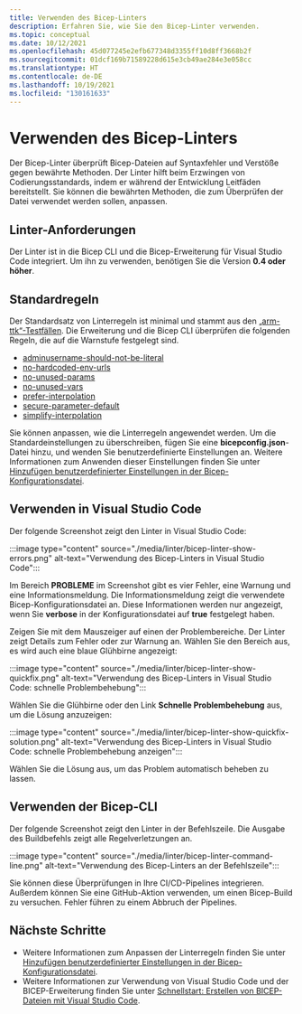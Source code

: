 ```yaml
---
title: Verwenden des Bicep-Linters
description: Erfahren Sie, wie Sie den Bicep-Linter verwenden.
ms.topic: conceptual
ms.date: 10/12/2021
ms.openlocfilehash: 45d077245e2efb677348d3355ff10d8ff3668b2f
ms.sourcegitcommit: 01dcf169b71589228d615e3cb49ae284e3e058cc
ms.translationtype: HT
ms.contentlocale: de-DE
ms.lasthandoff: 10/19/2021
ms.locfileid: "130161633"
---
```

# <a name="use-bicep-linter"></a>Verwenden des Bicep-Linters

Der Bicep-Linter überprüft Bicep-Dateien auf Syntaxfehler und Verstöße gegen bewährte Methoden. Der Linter hilft beim Erzwingen von Codierungsstandards, indem er während der Entwicklung Leitfäden bereitstellt. Sie können die bewährten Methoden, die zum Überprüfen der Datei verwendet werden sollen, anpassen.

## <a name="linter-requirements"></a>Linter-Anforderungen

Der Linter ist in die Bicep CLI und die Bicep-Erweiterung für Visual Studio Code integriert. Um ihn zu verwenden, benötigen Sie die Version **0.4 oder höher**.

## <a name="default-rules"></a>Standardregeln

Der Standardsatz von Linterregeln ist minimal und stammt aus den [„arm-ttk“-Testfällen](../templates/template-test-cases.md). Die Erweiterung und die Bicep CLI überprüfen die folgenden Regeln, die auf die Warnstufe festgelegt sind.

- [adminusername-should-not-be-literal](./linter-rule-admin-username-should-not-be-literal.md)
- [no-hardcoded-env-urls](./linter-rule-no-hardcoded-environment-urls.md)
- [no-unused-params](./linter-rule-no-unused-parameters.md)
- [no-unused-vars](./linter-rule-no-unused-variables.md)
- [prefer-interpolation](./linter-rule-prefer-interpolation.md)
- [secure-parameter-default](./linter-rule-secure-parameter-default.md)
- [simplify-interpolation](./linter-rule-simplify-interpolation.md)

Sie können anpassen, wie die Linterregeln angewendet werden. Um die Standardeinstellungen zu überschreiben, fügen Sie eine **bicepconfig.json**-Datei hinzu, und wenden Sie benutzerdefinierte Einstellungen an. Weitere Informationen zum Anwenden dieser Einstellungen finden Sie unter [Hinzufügen benutzerdefinierter Einstellungen in der Bicep-Konfigurationsdatei](bicep-config.md).

## <a name="use-in-visual-studio-code"></a>Verwenden in Visual Studio Code

Der folgende Screenshot zeigt den Linter in Visual Studio Code:

:::image type="content" source="./media/linter/bicep-linter-show-errors.png" alt-text="Verwendung des Bicep-Linters in Visual Studio Code":::

Im Bereich **PROBLEME** im Screenshot gibt es vier Fehler, eine Warnung und eine Informationsmeldung.  Die Informationsmeldung zeigt die verwendete Bicep-Konfigurationsdatei an. Diese Informationen werden nur angezeigt, wenn Sie **verbose** in der Konfigurationsdatei auf **true** festgelegt haben.

Zeigen Sie mit dem Mauszeiger auf einen der Problembereiche. Der Linter zeigt Details zum Fehler oder zur Warnung an. Wählen Sie den Bereich aus, es wird auch eine blaue Glühbirne angezeigt:

:::image type="content" source="./media/linter/bicep-linter-show-quickfix.png" alt-text="Verwendung des Bicep-Linters in Visual Studio Code: schnelle Problembehebung":::

Wählen Sie die Glühbirne oder den Link **Schnelle Problembehebung** aus, um die Lösung anzuzeigen:

:::image type="content" source="./media/linter/bicep-linter-show-quickfix-solution.png" alt-text="Verwendung des Bicep-Linters in Visual Studio Code: schnelle Problembehebung anzeigen":::

Wählen Sie die Lösung aus, um das Problem automatisch beheben zu lassen.

## <a name="use-in-bicep-cli"></a>Verwenden der Bicep-CLI

Der folgende Screenshot zeigt den Linter in der Befehlszeile. Die Ausgabe des Buildbefehls zeigt alle Regelverletzungen an.

:::image type="content" source="./media/linter/bicep-linter-command-line.png" alt-text="Verwendung des Bicep-Linters an der Befehlszeile":::

Sie können diese Überprüfungen in Ihre CI/CD-Pipelines integrieren. Außerdem können Sie eine GitHub-Aktion verwenden, um einen Bicep-Build zu versuchen. Fehler führen zu einem Abbruch der Pipelines.

## <a name="next-steps"></a>Nächste Schritte

* Weitere Informationen zum Anpassen der Linterregeln finden Sie unter [Hinzufügen benutzerdefinierter Einstellungen in der Bicep-Konfigurationsdatei](bicep-config.md).
* Weitere Informationen zur Verwendung von Visual Studio Code und der BICEP-Erweiterung finden Sie unter [Schnellstart: Erstellen von BICEP-Dateien mit Visual Studio Code](./quickstart-create-bicep-use-visual-studio-code.md).
